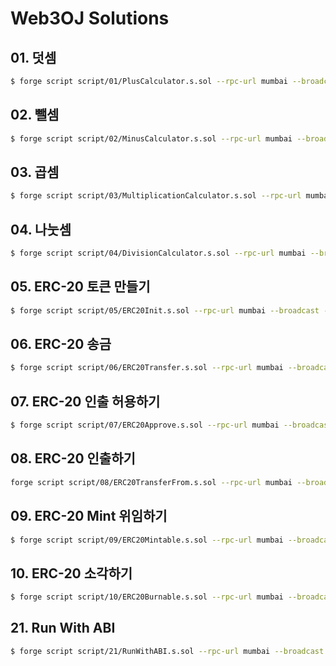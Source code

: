 # Web3OJ Solutions

## 01. 덧셈

```bash
$ forge script script/01/PlusCalculator.s.sol --rpc-url mumbai --broadcast -vvvv
```

## 02. 뺄셈

```bash
$ forge script script/02/MinusCalculator.s.sol --rpc-url mumbai --broadcast -vvvv
```

## 03. 곱셈

```bash
$ forge script script/03/MultiplicationCalculator.s.sol --rpc-url mumbai --broadcast -vvvv
```

## 04. 나눗셈

```bash
$ forge script script/04/DivisionCalculator.s.sol --rpc-url mumbai --broadcast -vvvv
```

## 05. ERC-20 토큰 만들기

```bash
$ forge script script/05/ERC20Init.s.sol --rpc-url mumbai --broadcast -vvvv
```

## 06. ERC-20 송금

```bash
$ forge script script/06/ERC20Transfer.s.sol --rpc-url mumbai --broadcast -vvvv
```

## 07. ERC-20 인출 허용하기

```bash
$ forge script script/07/ERC20Approve.s.sol --rpc-url mumbai --broadcast -vvvv
```

## 08. ERC-20 인출하기

```bash
forge script script/08/ERC20TransferFrom.s.sol --rpc-url mumbai --broadcast -vvvv
```

## 09. ERC-20 Mint 위임하기

```bash
$ forge script script/09/ERC20Mintable.s.sol --rpc-url mumbai --broadcast -vvvv
```

## 10. ERC-20 소각하기

```bash
$ forge script script/10/ERC20Burnable.s.sol --rpc-url mumbai --broadcast -vvvv
```

## 21. Run With ABI

```bash
$ forge script script/21/RunWithABI.s.sol --rpc-url mumbai --broadcast -vvvv
```